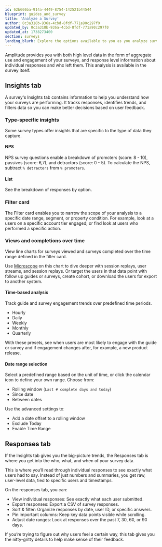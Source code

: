 ```yaml
---
id: 62b666ba-914a-4449-8754-142521b44544
blueprint: guides_and_survey
title: 'Analyze a Survey'
author: 0c3a318b-936a-4cbd-8fdf-771a90c297f0
updated_by: 0c3a318b-936a-4cbd-8fdf-771a90c297f0
updated_at: 1738273400
section: surveys
landing_blurb: Explore the options available to you as you analyze survey results.
---
```

Amplitude provides you with both high level data in the form of aggregate use and engagement of your surveys, and response level information about individual responses and who left them. This analysis is available in the survey itself.

## Insights tab

A survey's Insights tab contains information to help you understand how your surveys are performing. It tracks responses, identifies trends, and filters data so you can make better decisions based on user feedback.

### Type-specific insights

Some survey types offer insights that are specific to the type of data they capture.

#### NPS

NPS survey questions enable a breakdown of promoters (score: 8 - 10), passives (score: 6,7), and detractors (score: 0 - 5). To calculate the NPS, subtract `% detractors` from `% promoters`.

#### List

See the breakdown of responses by option.

### Filter card

The Filter card enables you to narrow the scope of your analysis to a specific date range, segment, or property condition. For example, look at a users on a specific account tier engaged, or find look at users who performed a specific action.

### Views and completions over time

View line charts for surveys viewed and surveys completed over the time range defined in the filter card.

Use [Microscope](/docs/analytics/microscope) on this chart to dive deeper with session replays, user streams, and session replays. Or target the users in that data point with follow up guides or surveys, create cohort, or download the users for export to another system.

#### Time-based analysis

Track guide and survey engagement trends over predefined time periods.

* Hourly
* Daily
* Weekly
* Monthly
* Quarterly

With these presets, see when users are most likely to engage with the guide or survey and if engagement changes after, for example, a new product release.

#### Date range selection

Select a predefined range based on the unit of time, or click the calendar icon to define your own range. Choose from:

* Rolling window (`Last # complete days and today`)
* Since date
* Between dates

Use the advanced settings to:

* Add a date offset to a rolling window
* Exclude Today
* Enable Time Range

## Responses tab

If the Insights tab gives you the big-picture trends, the Responses tab is where you get into the who, what, and when of your survey data.

This is where you’ll read through individual responses to see exactly what users had to say. Instead of just numbers and summaries, you get raw, user-level data, tied to specific users and timestamps.

On the responses tab, you can:

* View individual responses: See exactly what each user submitted.
* Export responses: Export a CSV of survey responses.
* Sort & filter: Organize responses by date, user ID, or specific answers.
* Pin important columns: Keep key data points visible while scrolling.
* Adjust date ranges: Look at responses over the past 7, 30, 60, or 90 days.

If you’re trying to figure out why users feel a certain way, this tab gives you the nitty-gritty details to help make sense of their feedback.
